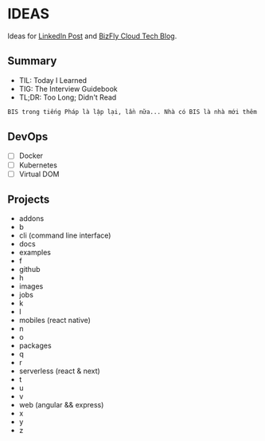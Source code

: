 # IDEAS

Ideas for [LinkedIn Post](https://www.linkedin.com/feed) and [BizFly Cloud Tech Blog](https://bizflycloud.vn/tin-tuc).

## Summary

- TIL: Today I Learned
- TIG: The Interview Guidebook
- TL;DR: Too Long; Didn't Read

```txt
BIS trong tiếng Pháp là lập lại, lần nữa... Nhà có BIS là nhà mới thêm sau và cần số để chen giữa hai nhà có sẵn.
```

## DevOps

- [ ] Docker
- [ ] Kubernetes
- [ ] Virtual DOM

## Projects

- addons
- b
- cli (command line interface)
- docs
- examples
- f
- github
- h
- images
- jobs
- k
- l
- mobiles (react native)
- n
- o
- packages
- q
- r
- serverless (react & next)
- t
- u
- v
- web (angular && express)
- x
- y
- z
